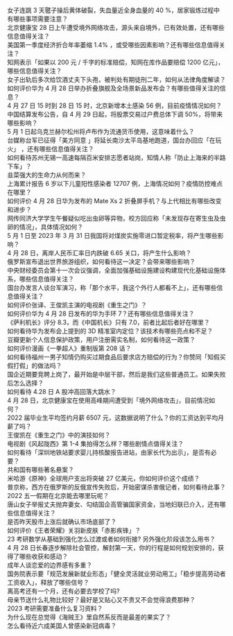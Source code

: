 女子连跳 3 天毽子操后黄体破裂，失血量近全身血量的 40 %，居家锻炼过程中有哪些事项需要注意？  
北京健康宝 28 日上午遭受境外网络攻击，源头来自境外，已有效处置，还有哪些信息值得关注？  
美国第一季度经济折合年率萎缩 1.4% ，或受哪些因素影响？还有哪些信息值得关注？  
知网表示「如果以 200 元 / 千字的标准赔偿，知网在库作品要赔偿 1200 亿元」，哪些信息值得关注？  
女子出轨后多次给饮酒丈夫下头孢，被判处有期徒刑二年，如何从法律角度解读？  
如何评价华为 4 月 28 日举办折叠旗舰及全场景新品发布会？有哪些值得关注的信息？  
4 月 27 日 15 时到 28 日 15 时，北京新增本土感染 56 例，目前疫情情况如何？  
中国结算发布公告，自 4 月 29 日起，将股票交易过户费总体下调 50%，将带来哪些影响？  
5 月 1 日起乌克兰赫尔松州将卢布作为流通货币使用，这意味着什么？  
台媒称台军已征得「美方同意 」将延长南沙太平岛基地跑道，国台办回应「在玩火」 ，还有哪些信息值得关注？  
如何看待苏州无锡一高速每隔百米安排志愿者站岗，知情人称「防止上海来的半路下车」？  
韭菜强大的生命力从何而来？  
上海累计报告 6 岁以下儿童阳性感染者 12707 例，上海情况如何？疫情防控难点在哪里？  
如何评价 4 月 28 日华为发布的 Mate Xs 2 折叠屏手机？与上代相比有哪些改变和进步？  
网传同济大学学生午餐疑似吃出虫卵等异物，校方回应称「未发现存在寄生虫及虫卵的情况」，具体情况如何？  
5 月 1 日至 2023 年 3 月 31 日我国将对煤炭实施零进口暂定税率，将产生哪些影响？  
4 月 28 日，离岸人民币汇率日内跌破 6.65 关口，将产生什么影响？  
俄罗斯宣布退出世界旅游组织，如何看待这一决定？会带来哪些影响？  
中央财经委员会第十一次会议强调，全面加强基础设施建设构建现代化基础设施体系，哪些信息值得关注？  
国台办发言人谈台军演习，称「那个水平，我这个外行人都看不上」，还有哪些信息值得关注？  
如何评价张译、王俊凯主演的电视剧《重生之门》？  
如何评价华为 4 月 28 日发布的华为手环 7？还有哪些信息值得关注？  
《萨利机长》评分 8.3，而《中国机长》只有 7.0，前者比起后者好在哪里？  
如何看待华为发布会上提到的 3D 精准室内定位？该技术有哪些亮点和不足？  
豆瓣更新个人信息保护政策，用户注册需实名制，如何看待这一政策？  
如何评价漫画《一拳超人》重制版第 208 话？  
如何看待福州一男子知情仍购买过期食品后要求店方赔偿的行为？你赞同「知假买假打假」的做法吗？  
国企近期要竞聘上岗了，最开始是中层干部，然后是我们这些普通员工。如果失败后怎么选择？  
如何看待 4.28 日 A 股冲高回落大跳水？  
4 月 28 日，北京健康宝在使用高峰期间遭受到「境外网络攻击」，目前情况如何？  
2022 届毕业生平均签约月薪 6507 元，这数据说明了什么？你的工资达到平均月薪了吗？  
王俊凯在《重生之门》中的演技如何？  
电视剧《风起陇西》第 1-4 集拍得怎么样？哪些剧情点值得关注？  
如何看待「深圳地铁站要求婴儿持核酸报告进站，由家长代为出示」，是否有必要？  
共和国有哪些著名悬案？  
米哈游《原神》全球用户支出将突破 27 亿美元，你如何评价这个成绩？  
普京称，西方在俄罗斯的反俄宣传失败后，开始密谋杀害俄记者，如何看待此事？  
2022 五一假期在北京能去哪里玩呢？  
唐山女子举报丈夫抛弃妻女、勾结国企高管骗国家资金，当地妇联已介入，还有哪些信息值得关注？  
是否昨天股市上涨后就确认市场底部了？  
如何评价《王者荣耀》关羽新皮肤「赤影疾锋」？  
23 考研数学从基础到强化怎么过渡或者如何衔接? 另外强化阶段该怎么用书？  
4 月 28 日长春逐步解除社会管控，解封第一天，你的行程是如何规划安排的，获得了哪些收获和感动？  
成年人谈恋爱的边界感有多重？  
国务院表示要「规范发展新就业形态」「健全灵活就业劳动用工」「稳步提高劳动者工资收入」，释放了哪些信号？  
离高考还有一个月，还有必要去学校了吗?  
母亲节送什么礼物比较好？最好是又贴心又不贵又不会觉得浪费那种？  
2023 考研需要准备什么复习资料？  
为什么现在总觉得《海贼王》里自然系反而是最差的果实了？  
怎么看待近六成美国人曾感染新冠病毒？  
